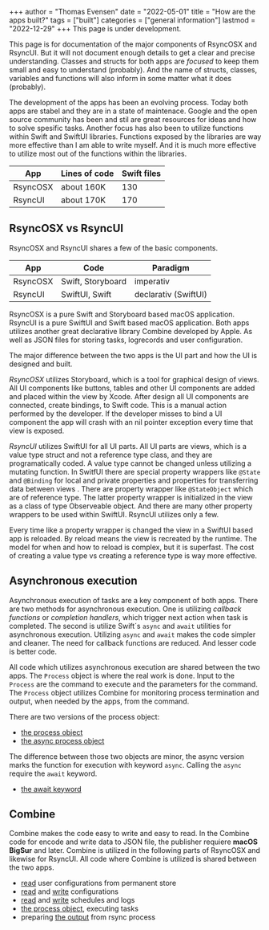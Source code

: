 +++
author = "Thomas Evensen"
date = "2022-05-01"
title =  "How are the apps built?"
tags = ["built"]
categories = ["general information"]
lastmod = "2022-12-29"
+++
This page is under development.

This page is for documentation of the major components of RsyncOSX and RsyncUI. But it will not document enough details to get a clear and precise understanding. Classes and structs for both apps are *focused* to keep them small and easy to understand (probably). And the name of structs, classes, variables and functions will also inform in some matter what it does (probably). 

The development of the apps has been an evolving process. Today both apps are stabel and they are in a state of maintenace. Google and the open source community has been and stil are great resources for ideas and how to solve spesific tasks. Another focus has also been to utilize functions within Swift and SwiftUI libraries. Functions exposed by the libraries are way more effective than I am able to write myself. And it is much more effective to utilize most out of the functions within the libraries.

| App      | Lines of code | Swift files |
| ----------- | ----------- |   ----------- |
| RsyncOSX   | about 160K   | 130       |
| RsyncUI   | about 170K        | 170       |

## RsyncOSX vs RsyncUI

RsyncOSX and RsyncUI shares a few of the basic components. 

| App      | Code | Paradigm |
| ----------- | ----------- |   ----------- |
| RsyncOSX   | Swift, Storyboard   | imperativ       |
| RsyncUI   | SwiftUI, Swift | declarativ  (SwiftUI)     |

RsyncOSX is a pure Swift and Storyboard based macOS application. RsyncUI is a pure SwiftUI and Swift based macOS application.  Both apps utilizes another great declarative library Combine developed by Apple. As well as JSON files for storing tasks, logrecords and user configuration. 

The major difference between the two apps is the UI part and how the UI is designed and built. 

*RsyncOSX* utilizes Storyboard, which is a tool for graphical design of views. All UI components like buttons, tables and other UI components are added and placed within the view by Xcode. After design all UI components are connected, create bindings, to Swift code. This is a manual action performed by the developer. If the developer misses to bind a UI component the app will crash with an nil pointer exception every time that view is exposed.

*RsyncUI* utilizes SwiftUI for all UI parts. All UI parts are views, which is a value type struct and not a reference type class, and they are programatically coded. A  value type cannot be changed unless utilizing a mutating function. In  SwitfUI there are special property wrappers like `@State` and `@Binding` for local and private properties and properties for transferring data between views . There are property wrapper  like `@StateObject` which are of reference type. The latter property wrapper is initialized in the view as a class of type Observeable object. And there are many other property wrappers to be used within SwiftUI. RsyncUI utilizes only a few.

Every time like a property wrapper is changed the view in a SwiftUI based app is reloaded. By reload means the view is recreated by the runtime. The model for when and how to reload is complex, but it is superfast. The cost of creating a value type vs creating a reference type is way more effective.

## Asynchronous execution

Asynchronous execution of tasks are a key component of both apps. There are two methods for asynchronous execution. One is utilizing *callback functions* or *completion handlers*, which trigger next action when task is completed. The second is utilize Swift´s `async` and `await` utilities for asynchronous execution. Utilizing `async` and `await` makes the code simpler and cleaner. The need for callback functions are reduced.  And lesser code is better code.

All code which utilizes asynchronous execution are shared between the two apps. The `Process` object is where the real work is done. Input to the `Process` are the command to execute and the parameters for the command. The `Process` object utilizes Combine for monitoring process termination and output, when needed by the apps, from the command. 

There are two versions of the process object:

- [the process object](https://github.com/rsyncOSX/RsyncOSX/blob/master/RsyncOSX/RsyncProcess.swift)
- [the async process object](https://github.com/rsyncOSX/RsyncOSX/blob/master/RsyncOSX/RsyncProcessAsync.swift)

The difference between those two objects are minor, the async version marks the function for execution with keyword `async`. Calling the `async` require the `await` keyword. 

- [the await keyword](https://github.com/rsyncOSX/RsyncOSX/blob/master/RsyncOSX/ExecuteTaskNow.swift)

## Combine

Combine makes the code easy to write and easy to read. In the Combine code for encode and write data to JSON file, the publisher requiere **macOS BigSur** and later. Combine is utilized in the following parts of RsyncOSX and likewise for RsyncUI. All code where Combine is utilized is shared between the two apps.

- [read](https://github.com/rsyncOSX/RsyncOSX/blob/master/RsyncOSX/ReadUserConfigurationJSON.swift) user configurations from permanent store
- [read](https://github.com/rsyncOSX/RsyncOSX/blob/master/RsyncOSX/ReadConfigurationJSON.swift) and [write](https://github.com/rsyncOSX/RsyncOSX/blob/master/RsyncOSX/WriteConfigurationJSON.swift) configurations
- [read](https://github.com/rsyncOSX/RsyncOSX/blob/master/RsyncOSX/ReadScheduleJSON.swift) and [write](https://github.com/rsyncOSX/RsyncOSX/blob/master/RsyncOSX/WriteScheduleJSON.swift) schedules and logs
- [the process object](https://github.com/rsyncOSX/RsyncOSX/blob/master/RsyncOSX/RsyncProcess.swift), executing tasks
- preparing [the output](https://github.com/rsyncOSX/RsyncOSX/blob/master/RsyncOSX/TrimTwo.swift) from rsync process



